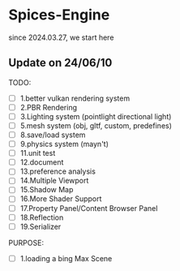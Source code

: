 # Spices-Engine
since 2024.03.27, we start here

## Update on 24/06/10

TODO:
- [ ] 1.better vulkan rendering system
- [ ] 2.PBR Rendering
- [ ] 3.Lighting system (pointlight directional light)
- [ ] 5.mesh system (obj, gltf, custom, predefines)
- [ ] 8.save/load system
- [ ] 9.physics system (mayn't)
- [ ] 11.unit test
- [ ] 12.document
- [ ] 13.preference analysis
- [ ] 14.Multiple Viewport
- [ ] 15.Shadow Map
- [ ] 16.More Shader Support
- [ ] 17.Property Panel/Content Browser Panel
- [ ] 18.Reflection
- [ ] 19.Serializer

PURPOSE:
- [ ] 1.loading a bing Max Scene
